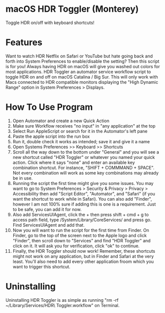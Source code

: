 # macOS HDR Toggler (Monterey)
Toggle HDR on/off with keyboard shortcuts!

# Features
Want to watch HDR Netflix on Safari or YouTube but hate going back and forth into System Preferences to enable/disable the setting?  Then this script is for you!  Always having HDR on macOS will give you washed out colors for most applications.  HDR Toggler an automator service workflow script to toggle HDR on and off on macOS Catalina / Big Sur.  This will only work with Macs connected to HDR compatible monitors displaying the "High Dynamic Range" option in System Preferences > Displays.

# How To Use Program
1. Open Automator and create a new Quick Action
2. Make sure Workflow receives "no input" in "any application" at the top
3. Select Run AppleScript or search for it in the Automator's left pane
4. Paste the apple script into the run box
5. Run it, double check it works as intended; save it and give it a name
6. Open Systems Preferences >> Keyboard >> Shortcuts
7. Scroll all the way down to the bottom under "General" and you will see a new shortcut called "HDR Toggler" or whatever you named your quick action.  Click where it says "none" and enter an available key combination shortcut.  For instance, "SHIFT + COMMMAND + SPACE". Not every combination will work as some key combinations may already be in use.
8. Running the script the first time might give you some issues.  You may want to go to System Preferences > Security & Privacy > Privacy > Accessibility then add "Script Editor", "Automator", and "Safari" (if you want the shortcut to work while in Safari).  You can also add "Finder", however I am not 100% sure if adding this is one is a requirement.  Just to be safe, you can add it for now.
9. Also add ServicesUIAgent, click the + then press shift + cmd + g to access path field, type /System/Library/CoreServices/ and press go. Find ServicesUIAgent and add that.
10. Now you will want to run the script for the first time from Finder.  On Finder, go to the top of the screen next to the Apple logo and click "Finder", then scroll down to "Services" and find "HDR Toggler" and click on it.  It will ask you for verification, click "ok" to continue.
11. Finally, the HDR Toggler should now work!  Remember, these shortcuts might not work on any application, but in Finder and Safari at the very least.  You'll also need to add every other application froom which you want to trigger this shortcut.

# Uninstalling
Uninstalling HDR Toggler is as simple as running "rm -rf ~/Library/Services/HDR\ Toggler.workflow" on Terminal.
